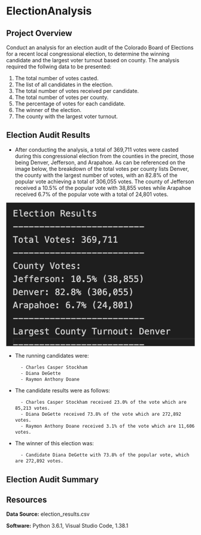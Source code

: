 # ElectionAnalysis

## Project Overview

Conduct an analysis for an election audit of the Colorado Board of Elections for a recent local congressional election, to determine the winning candidate and the largest voter turnout based on county. The analysis required the follwing data to be presented:

1. The total number of votes casted.
2. The list of all candidates in the election.
3. The total number of votes received per candidate.
4. The total number of votes per county. 
4. The percentage of votes for each candidate. 
5. The winner of the election.
6. The county with the largest voter turnout. 

## Election Audit Results 

- After conducting the analysis, a total of 369,711 votes were casted during this congressional election from the counties in the precint, those being Denver, Jefferson, and Arapahoe. As can be referenced on the image below, the breakdown of the total votes per county lists Denver, the county with the largest number of votes, with an 82.8% of the popular vote achieving a total of 306,055 votes. The county of Jefferson received a 10.5% of the popular vote with 38,855 votes while Arapahoe received 6.7% of the popular vote with a total of 24,801 votes. 

![alt text](https://github.com/Karenjakins/Election_Analysis/blob/main/Resources/County%20Votes%20Information.png "County Votes Information")


- The running candidates were:
		
		- Charles Casper Stockham
		- Diana DeGette
		- Raymon Anthony Doane


- The candidate results were as follows:

		- Charles Casper Stockham received 23.0% of the vote which are 85,213 votes.
		- Diana DeGette received 73.8% of the vote which are 272,892 votes.
		- Raymon Anthony Doane received 3.1% of the vote which are 11,606 votes.

- The winner of this election was:

		- Candidate Diana DeGette with 73.8% of the popular vote, which are 272,892 votes.

## Election Audit Summary 


## Resources

**Data Source:** election_results.csv

**Software:** Python 3.6.1, Visual Studio Code, 1.38.1